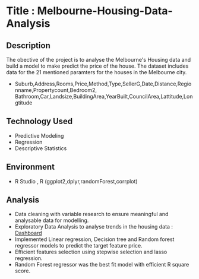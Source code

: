 # Title : Melbourne-Housing-Data-Analysis

## Description
The obective of the project is to analyse the Melbourne's Housing data and build a model to make predict the price of the house.
The dataset includes data for the 21 mentioned paramters for the houses in the Melbourne city.

- Suburb,Address,Rooms,Price,Method,Type,SellerG,Date,Distance,Regionname,Propertycount,Bedroom2,
Bathroom,Car,Landsize,BuildingArea,YearBuilt,CouncilArea,Lattitude,Longtitude

## Technology Used
- Predictive Modeling<br>
- Regression<br>
- Descriptive Statistics<br>

## Environment
- R Studio , R (ggplot2,dplyr,randomForest,corrplot)

## Analysis
- Data cleaning with variable research to ensure meaningful and analysable data for modelling.<br>
- Exploratory Data Analysis to analyse trends in the housing data :
<a href="https://public.tableau.com/profile/ashishbidap#!/vizhome/Melbourne_housing/Story1">Dashboard</a> <br>
- Implemented Linear regression, Decision tree and Random forest regressor models to predict the target feature price.<br>
-	Efficient features selection using stepwise selection and lasso regression. <br>
-	Random Forest regressor was the best fit model with efficient R square score.

